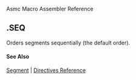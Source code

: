 Asmc Macro Assembler Reference

## .SEQ

Orders segments sequentially (the default order).

#### See Also

[Segment](segments.md) | [Directives Reference](readme.md)
